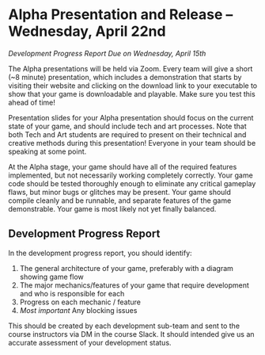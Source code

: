 # Alpha Presentation and Release – Wednesday, April 22nd 
*Development Progress Report Due on Wednesday, April 15th*

The Alpha presentations will be held via Zoom. Every team will give a short (~8 minute) presentation, which includes a demonstration that starts by visiting their website and clicking on the download link to your executable to show that your game is downloadable and playable. Make sure you test this ahead of time!

Presentation slides for your Alpha presentation should focus on the current state of your game, and should include tech and art processes. Note that both Tech and Art students are required to present
on their technical and creative methods during this presentation! Everyone in your team should be speaking at some point.

At the Alpha stage, your game should have all of the required features implemented, but not necessarily
working completely correctly. Your game code should be tested thoroughly enough to eliminate any
critical gameplay flaws, but minor bugs or glitches may be present. Your game should compile cleanly and be runnable, and separate features of the game demonstrable. Your game is most likely not yet finally balanced.

## Development Progress Report
In the development progress report, you should identify:

1. The general architecture of your game, preferably with a diagram showing game flow
2. The major mechanics/features of your game that require development and who is responsible for each
3. Progress on each mechanic / feature
4. *Most important* Any blocking issues

This should be created by each development sub-team and sent to the course instructors via DM in the course Slack. It should intended give us an accurate assessment of your development status.
